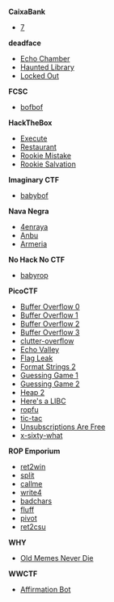 **CaixaBank**

- [7](caixabank/2025/7)


**deadface**

- [Echo Chamber](deadface/2025/echo-chamber)
- [Haunted Library](deadface/2025/haunted-library)
- [Locked Out](deadface/2025/locked-out)


**FCSC**

- [bofbof](fcsc/bofbof)


**HackTheBox**

- [Execute](hackthebox/execute)
- [Restaurant](hackthebox/restaurant)
- [Rookie Mistake](hackthebox/rookie-mistake)
- [Rookie Salvation](hackthebox/rookie-salvation)


**Imaginary CTF**

- [babybof](imaginary-ctf/2025/babybof)


**Nava Negra**

- [4enraya](navaja-negra/2025/4enraya)
- [Anbu](navaja-negra/2025/anbu)
- [Armeria](navaja-negra/2025/armeria)


**No Hack No CTF**

- [babyrop](no-hack-no-ctf/2025/babyrop)


**PicoCTF**

- [Buffer Overflow 0](picoctf/buffer-overflow-0)
- [Buffer Overflow 1](picoctf/buffer-overflow-1)
- [Buffer Overflow 2](picoctf/buffer-overflow-2)
- [Buffer Overflow 3](picoctf/buffer-overflow-3)
- [clutter-overflow](picoctf/clutter-overflow)
- [Echo Valley](picoctf/echo-valley)
- [Flag Leak](picoctf/flag-leak)
- [Format Strings 2](picoctf/format-strings-2)
- [Guessing Game 1](picoctf/guessing-game-1)
- [Guessing Game 2](picoctf/guessing-game-2)
- [Heap 2](picoctf/heap-2)
- [Here's a LIBC](picoctf/heres-a-libc)
- [ropfu](picoctf/ropfu)
- [tic-tac](picoctf/tic-tac)
- [Unsubscriptions Are Free](picoctf/unsubsriptions-are-free)
- [x-sixty-what](picoctf/x-sixty-what)


**ROP Emporium**

- [ret2win](rop-emporium/ret2win)
- [split](rop-emporium/split)
- [callme](rop-emporium/callme)
- [write4](rop-emporium/write4)
- [badchars](rop-emporium/badchars)
- [fluff](rop-emporium/fluff)
- [pivot](rop-emporium/pivot)
- [ret2csu](rop-emporium/ret2csu)


**WHY**

- [Old Memes Never Die](why/2025/old-memes-never-die)


**WWCTF**

- [Affirmation Bot](wwctf/2025/affirmation-bot)


